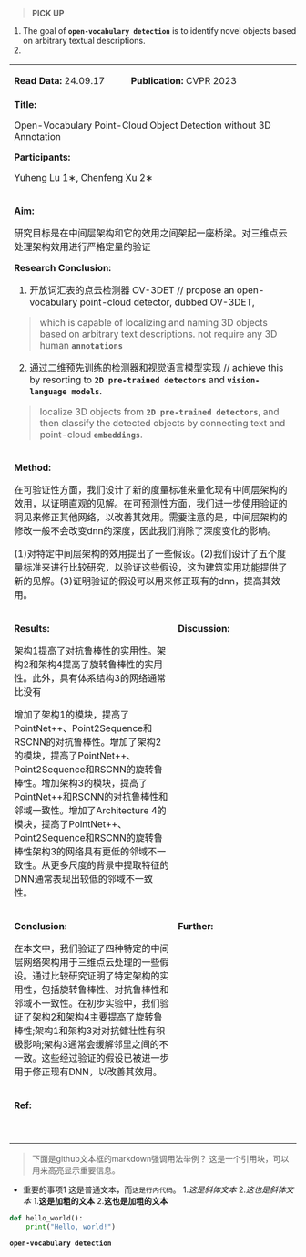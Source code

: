 > **PICK UP**

1. The goal of **`open-vocabulary detection`** is to identify novel objects based on arbitrary textual descriptions.
2. 




<table>
    <tr>
        <td valign="top" width="500" colspan="3">
            <p><b>Read Data:</b> 24.09.17</p>
        </td>
        <td valign="top" width="500" colspan="3">
            <p><b>Publication:</b> CVPR 2023</p>
        </td>
    </tr>
    <tr>
        <td colspan="6" valign="top" width="1000">
            <b>Title:</b>
            <p>Open-Vocabulary Point-Cloud Object Detection without 3D Annotation</p>
            <b>Participants:</b>
            <p>Yuheng Lu 1∗, Chenfeng Xu 2∗</p>
        </td>
    </tr>
    <tr>
        <td colspan="6" valign="top" width="1000">
            <p><b>Aim:</b></p>
            <p>研究目标是在中间层架构和它的效用之间架起一座桥梁。对三维点云处理架构效用进行严格定量的验证</p>
            <p><b>Research Conclusion:</b></p>
            <p>

1. 开放词汇表的点云检测器 OV-3DET // propose an open-vocabulary point-cloud detector, dubbed OV-3DET, 

> which is capable of localizing and naming 3D objects based on arbitrary text descriptions.
> not require any 3D human **`annotations`**

2. 通过二维预先训练的检测器和视觉语言模型实现 // achieve this by resorting to **`2D pre-trained detectors`** and **`vision-language models`**.

> localize 3D objects from **`2D pre-trained detectors`**,
> and then classify the detected objects by connecting text and point-cloud **`embeddings`**.

</p>
        </td>
    </tr>
    <tr>
        <td colspan="6" valign="top" width="1000">
            <p><b>Method:</b></p>
            <p>在可验证性方面，我们设计了新的度量标准来量化现有中间层架构的效用，以证明直观的见解。在可预测性方面，我们进一步使用验证的洞见来修正其他网络，以改善其效用。需要注意的是，中间层架构的修改一般不会改变dnn的深度，因此我们消除了深度变化的影响。</p>
            <p>(1)对特定中间层架构的效用提出了一些假设。(2)我们设计了五个度量标准来进行比较研究，以验证这些假设，这为建筑实用功能提供了新的见解。(3)证明验证的假设可以用来修正现有的dnn，提高其效用。</p>
        </td>
    </tr>
    <tr>
        <td valign="top" width="800" colspan="4">
            <p><b>Results:</b></p>
            <p>架构1提高了对抗鲁棒性的实用性。架构2和架构4提高了旋转鲁棒性的实用性。此外，具有体系结构3的网络通常比没有</p>
            <p>增加了架构1的模块，提高了PointNet++、Point2Sequence和RSCNN的对抗鲁棒性。增加了架构2的模块，提高了PointNet++、Point2Sequence和RSCNN的旋转鲁棒性。增加架构3的模块，提高了PointNet++和RSCNN的对抗鲁棒性和邻域一致性。增加了Architecture 4的模块，提高了PointNet++、Point2Sequence和RSCNN的旋转鲁棒性架构3的网络具有更低的邻域不一致性。从更多尺度的背景中提取特征的DNN通常表现出较低的邻域不一致性。</p>
        </td>
        <td valign="top" width="200" colspan="2">
            <p><b>Discussion:</b></p>
        </td>
    </tr>
    <tr>
        <td valign="top" width="800" colspan="4">
            <p><b>Conclusion:</b></p>
            <p>在本文中，我们验证了四种特定的中间层网络架构用于三维点云处理的一些假设。通过比较研究证明了特定架构的实用性，包括旋转鲁棒性、对抗鲁棒性和邻域不一致性。在初步实验中，我们验证了架构2和架构4主要提高了旋转鲁棒性;架构1和架构3对对抗健壮性有积极影响;架构3通常会缓解邻里之间的不一致。这些经过验证的假设已被进一步用于修正现有DNN，以改善其效用。</p>
        </td>
        <td valign="top" width="200">
            <p><b>Further:</b></p>
        </td>
    </tr>
    <tr>
        <td colspan="6" valign="top" width="1000">
            <p><b>Ref:</b></p>
            <p>&nbsp;</p>
        </td>
    </tr>
</table>

> 下面是github文本框的markdown强调用法举例？
>这是一个引用块，可以用来高亮显示重要信息。
- 重要的事项1
这是普通文本，而`这是行内代码`。
1.*这是斜体文本* 2._这也是斜体文本_
1.**这是加粗的文本** 2.__这也是加粗的文本__
```python
def hello_world():
    print("Hello, world!")
```
**`open-vocabulary detection`**




